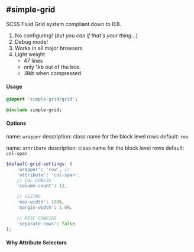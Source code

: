 #simple-grid
----
SCSS Fluid Grid system compliant down to IE8.

1. No configuring! (*but you can if that's your thing…*)
2. Debug mode!
3. Works in all major browsers
4. Light weight
    - 47 lines
    - only 1kb out of the box.
    - .8kb when compressed

#### Usage
```sass
@import 'simple-grid/grid';

@include simple-grid;
```

#### Options
name: `wrapper`
description: class name for the block level rows
default: `row`

name: `attribute`
description: class name for the block level rows
default: `col-span`

```scss
$default-grid-settings: (
    'wrapper': 'row', //
    'attribute': 'col-span',
    // COL CONFIG
    'column-count': 12,

    // SIZING
    'max-width': 100%,
    'margin-width': 1.6%,

    // MISC CONFIGS
    'separate-rows': false
);
```

#### Why Attribute Selectors
